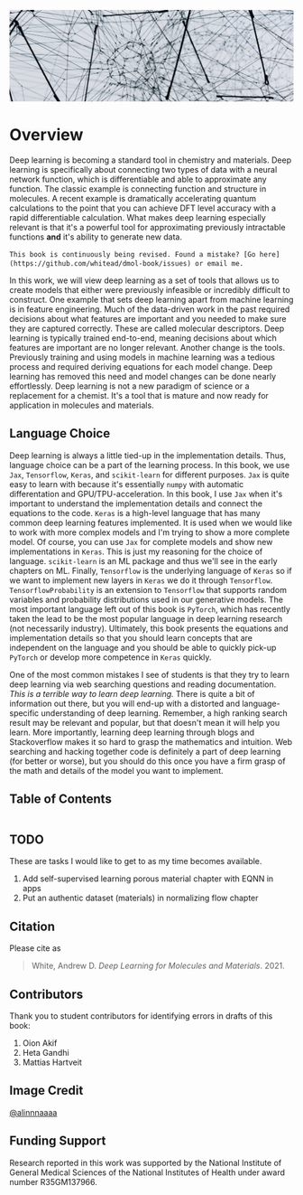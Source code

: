 ![Picture of art installation of networked cables](_static/images/header_small.jpg)

# Overview

Deep learning is becoming a standard tool in chemistry and materials. Deep learning is specifically about connecting two types of data with a neural network function, which is differentiable and able to approximate any function. The classic example is connecting function and structure in molecules. A recent example is dramatically accelerating quantum calculations to the point that you can achieve DFT level accuracy with a rapid differentiable calculation. What makes deep learning especially relevant is that it's a powerful tool for approximating previously intractable functions **and** it's ability to generate new data.

```{warning}
This book is continuously being revised. Found a mistake? [Go here](https://github.com/whitead/dmol-book/issues) or email me.
```

In this work, we will view deep learning as a set of tools that allows us to create models that either were previously infeasible or incredibly difficult to construct. One example that sets deep learning apart from machine learning is in feature engineering. Much of the data-driven work in the past required decisions about what features are important and you needed to make sure they are captured correctly. These are called molecular descriptors. Deep learning is typically trained end-to-end, meaning decisions about which features are important are no longer relevant. Another change is the tools. Previously training and using models in machine learning was a tedious process and required deriving equations for each model change. Deep learning has removed this need and model changes can be done nearly effortlessly. Deep learning is not a new paradigm of science or a replacement for a chemist. It's a tool that is mature and now ready for application in molecules and materials.

## Language Choice

Deep learning is always a little tied-up in the implementation details. Thus, language choice can be a part of the learning process. In this book, we use `Jax`, `Tensorflow`, `Keras`, and `scikit-learn` for different purposes. `Jax` is quite easy to learn with because it's essentially `numpy` with automatic differentation and GPU/TPU-acceleration. In this book, I use `Jax` when it's important to understand the implementation details and connect the equations to the code. `Keras` is a high-level language that has many common deep learning features implemented. It is used when we would like to work with more complex models and I'm trying to show a more complete model. Of course, you can use `Jax` for complete models and show new implementations in `Keras`. This is just my reasoning for the choice of language. `scikit-learn` is an ML package and thus we'll see in the early chapters on ML. Finally, `Tensorflow` is the underlying language of `Keras` so if we want to implement new layers in `Keras` we do it through `Tensorflow`. `TensorflowProbability` is an extension to `Tensorflow` that supports random variables and probability distributions used in our generative models. The most important language left out of this book is `PyTorch`, which has recently taken the lead to be the most popular language in deep learning research (not necessarily industry). Ultimately, this book presents the equations and implementation details so that you should learn concepts that are independent on the language and you should be able to quickly pick-up `PyTorch` or develop more competence in `Keras` quickly.

One of the most common mistakes I see of students is that they try to learn deep learning via web searching questions and reading documentation. *This is a terrible way to learn deep learning.* There is quite a bit of information out there, but you will end-up with a distorted and language-specific understanding of deep learning. Remember, a high ranking search result may be relevant and popular, but that doesn't mean it will help you learn. More importantly, learning deep learning through blogs and Stackoverflow makes it so hard to grasp the mathematics and intuition. Web searching and hacking together code is definitely a part of deep learning (for better or worse), but you should do this once you have a firm grasp of the math and details of the model you want to implement.

## Table of Contents

```{tableofcontents}
```

## TODO

These are tasks I would like to get to as my time
becomes available.

1. Add self-supervised learning porous material chapter with EQNN in apps
2. Put an authentic dataset (materials) in normalizing flow chapter
## Citation

Please cite as

> White, Andrew D. *Deep Learning for Molecules and Materials*. 2021.

## Contributors

Thank you to student contributors for identifying errors in drafts of this book:

1. Oion Akif
2. Heta Gandhi
3. Mattias Hartveit

## Image Credit

[@alinnnaaaa](https://unsplash.com/@alinnnaaaa)

## Funding Support

Research reported in this work was supported by the National Institute of General Medical Sciences of the National Institutes of Health under award number R35GM137966.
